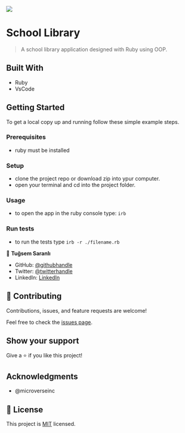 ![](https://img.shields.io/badge/Microverse-blueviolet)

# School Library

> A school library application designed with Ruby using OOP.

## Built With

- Ruby
- VsCode

## Getting Started

To get a local copy up and running follow these simple example steps.

### Prerequisites

- ruby must be installed

### Setup

- clone the project repo or download zip into ypur computer.
- open your terminal and cd into the project folder.

### Usage

- to open the app in the ruby console type: `irb`

### Run tests

- to run the tests type `irb -r ./filename.rb`


👤 **Tuğsem Saranlı**

- GitHub: [@githubhandle](https://github.com/tugsem)
- Twitter: [@twitterhandle](https://twitter.com/tugsemSaranli)
- LinkedIn: [LinkedIn](https://linkedin.com/in/tugsem)


## 🤝 Contributing

Contributions, issues, and feature requests are welcome!

Feel free to check the [issues page](../../issues/).

## Show your support

Give a ⭐️ if you like this project!

## Acknowledgments

- @microverseinc

## 📝 License

This project is [MIT](./MIT.md) licensed.
